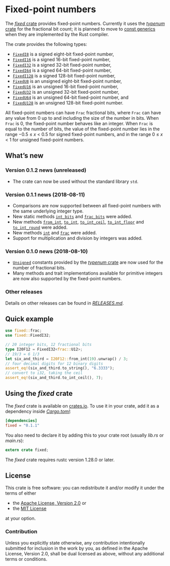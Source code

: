 <!-- Copyright © 2018 Trevor Spiteri -->

<!-- Copying and distribution of this file, with or without
modification, are permitted in any medium without royalty provided the
copyright notice and this notice are preserved. This file is offered
as-is, without any warranty. -->

# Fixed-point numbers

The [*fixed* crate] provides fixed-point numbers. Currently it uses
the [*typenum* crate] for the fractional bit count; it is planned to
move to [const generics] when they are implemented by the Rust
compiler.

The crate provides the following types:

  * [`FixedI8`] is a signed eight-bit fixed-point number,
  * [`FixedI16`] is a signed 16-bit fixed-point number,
  * [`FixedI32`] is a signed 32-bit fixed-point number,
  * [`FixedI64`] is a signed 64-bit fixed-point number,
  * [`FixedI128`] is a signed 128-bit fixed-point number,
  * [`FixedU8`] is an unsigned eight-bit fixed-point number,
  * [`FixedU16`] is an unsigned 16-bit fixed-point number,
  * [`FixedU32`] is an unsigned 32-bit fixed-point number,
  * [`FixedU64`] is an unsigned 64-bit fixed-point number, and
  * [`FixedU128`] is an unsigned 128-bit fixed-point number.

All fixed-point numbers can have `Frac` fractional bits, where `Frac`
can have any value from 0 up to and including the size of the number
in bits. When `Frac` is 0, the fixed-point number behaves like an
integer. When `Frac` is equal to the number of bits, the value of the
fixed-point number lies in the range −0.5 ≤ *x* < 0.5 for signed
fixed-point numbers, and in the range 0 ≤ *x* < 1 for unsigned
fixed-point numbers.

## What’s new

### Version 0.1.2 news (unreleased)

  * The crate can now be used without the standard library `std`.

### Version 0.1.1 news (2018-08-11)

  * Comparisons are now supported between all fixed-point numbers with
    the same underlying integer type.
  * New static methods [`int_bits`] and [`frac_bits`] were added.
  * New methods [`from_int`], [`to_int`], [`to_int_ceil`],
    [`to_int_floor`] and [`to_int_round`] were added.
  * New methods [`int`] and [`frac`] were added.
  * Support for multiplication and division by integers was added.
  
[`frac_bits`]: https://docs.rs/fixed/0.1.1/fixed/struct.FixedI32.html#method.frac_bits
[`frac`]: https://docs.rs/fixed/0.1.1/fixed/struct.FixedI32.html#method.frac
[`from_int`]: https://docs.rs/fixed/0.1.1/fixed/struct.FixedI32.html#method.from_int
[`int_bits`]: https://docs.rs/fixed/0.1.1/fixed/struct.FixedI32.html#method.int_bits
[`to_int_ceil`]: https://docs.rs/fixed/0.1.1/fixed/struct.FixedI32.html#method.to_int_ceil
[`to_int_floor`]: https://docs.rs/fixed/0.1.1/fixed/struct.FixedI32.html#method.to_int_floor
[`to_int_round`]: https://docs.rs/fixed/0.1.1/fixed/struct.FixedI32.html#method.to_int_round
[`to_int`]: https://docs.rs/fixed/0.1.1/fixed/struct.FixedI32.html#method.to_int
[`int`]: https://docs.rs/fixed/0.1.1/fixed/struct.FixedI32.html#method.int

### Version 0.1.0 news (2018-08-10)

  * [`Unsigned`] constants provided by the [*typenum* crate] are now
    used for the number of fractional bits.
  * Many methods and trait implementations available for primitive
    integers are now also supported by the fixed-point numbers.

[`Unsigned`]: https://docs.rs/typenum/^1.3/typenum/marker_traits/trait.Unsigned.html

### Other releases

Details on other releases can be found in [*RELEASES.md*].

[*RELEASES.md*]: https://gitlab.com/tspiteri/fixed/blob/master/RELEASES.md

## Quick example

```rust
use fixed::frac;
use fixed::FixedI32;

// 20 integer bits, 12 fractional bits
type I20F12 = FixedI32<frac::U12>;
// 19/3 = 6 1/3
let six_and_third = I20F12::from_int(19).unwrap() / 3;
// four decimal digits for 12 binary digits
assert_eq!(six_and_third.to_string(), "6.3333");
// convert to i32, taking the ceil
assert_eq!(six_and_third.to_int_ceil(), 7);
```

## Using the *fixed* crate

The *fixed* crate is available on [crates.io][*fixed* crate]. To use
it in your crate, add it as a dependency inside [*Cargo.toml*]:

```toml
[dependencies]
fixed = "0.1.1"
```

You also need to declare it by adding this to your crate root (usually
*lib.rs* or *main.rs*):

```rust
extern crate fixed;
```

The *fixed* crate requires rustc version 1.28.0 or later.

## License

This crate is free software: you can redistribute it and/or modify it
under the terms of either

  * the [Apache License, Version 2.0][LICENSE-APACHE] or
  * the [MIT License][LICENSE-MIT]

at your option.

### Contribution

Unless you explicitly state otherwise, any contribution intentionally
submitted for inclusion in the work by you, as defined in the Apache
License, Version 2.0, shall be dual licensed as above, without any
additional terms or conditions.

[*Cargo.toml*]: https://doc.rust-lang.org/cargo/guide/dependencies.html
[*fixed* crate]: https://crates.io/crates/fixed
[*typenum* crate]: https://crates.io/crates/typenum
[LICENSE-APACHE]: https://www.apache.org/licenses/LICENSE-2.0
[LICENSE-MIT]: https://opensource.org/licenses/MIT
[`FixedI128`]: https://docs.rs/fixed/0.1.1/fixed/struct.FixedI128.html
[`FixedI16`]: https://docs.rs/fixed/0.1.1/fixed/struct.FixedI16.html
[`FixedI32`]: https://docs.rs/fixed/0.1.1/fixed/struct.FixedI32.html
[`FixedI64`]: https://docs.rs/fixed/0.1.1/fixed/struct.FixedI64.html
[`FixedI8`]: https://docs.rs/fixed/0.1.1/fixed/struct.FixedI8.html
[`FixedU128`]: https://docs.rs/fixed/0.1.1/fixed/struct.FixedU128.html
[`FixedU16`]: https://docs.rs/fixed/0.1.1/fixed/struct.FixedU16.html
[`FixedU32`]: https://docs.rs/fixed/0.1.1/fixed/struct.FixedU32.html
[`FixedU64`]: https://docs.rs/fixed/0.1.1/fixed/struct.FixedU64.html
[`FixedU8`]: https://docs.rs/fixed/0.1.1/fixed/struct.FixedU8.html
[channels]: https://doc.rust-lang.org/book/second-edition/appendix-07-nightly-rust.html
[const generics]: https://github.com/rust-lang/rust/issues/44580

